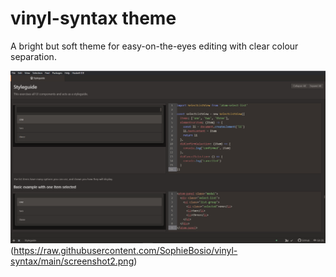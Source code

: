 # vinyl-syntax theme

A bright but soft theme for easy-on-the-eyes editing with clear colour separation.

![A screenshot of your theme](https://raw.githubusercontent.com/SophieBosio/vinyl-syntax/main/screenshot1.png)
(https://raw.githubusercontent.com/SophieBosio/vinyl-syntax/main/screenshot2.png)

